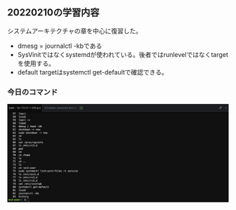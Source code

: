 ## 20220210の学習内容
システムアーキテクチャの章を中心に復習した。<br>
- dmesg = journalctl -kbである
- SysVinitではなくsystemdが使われている。後者ではrunlevelではなくtargetを使用する。
- default targetはsystemctl get-defaultで確認できる。

### 今日のコマンド
![20220210](images/2022-02-10.png)
